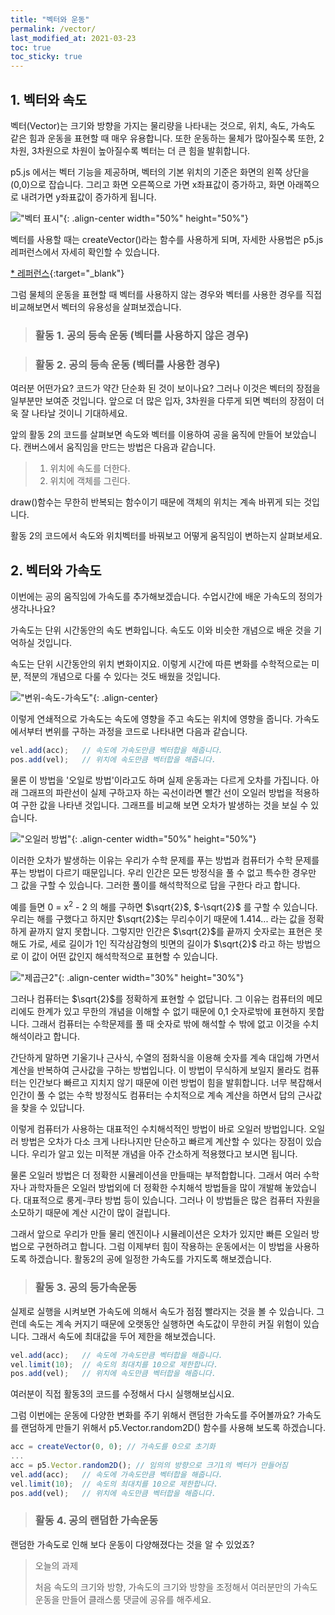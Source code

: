 ```yaml
---
title: "벡터와 운동"
permalink: /vector/
last_modified_at: 2021-03-23
toc: true
toc_sticky: true
---
```


## 1. 벡터와 속도
벡터(Vector)는 크기와 방향을 가지는 물리량을 나타내는 것으로, 위치, 속도, 가속도 같은 힘과 운동을 표현할 때 매우 유용합니다. 또한 운동하는 물체가 많아질수록 또한, 2차원, 3차원으로 차원이 높아질수록 벡터는 더 큰 힘을 발휘합니다.

p5.js 에서는 벡터 기능을 제공하며, 벡터의 기본 위치의 기준은 화면의 왼쪽 상단을 (0,0)으로 잡습니다. 그리고 화면 오른쪽으로 가면 x좌표값이 증가하고, 화면 아래쪽으로 내려가면 y좌표값이 증가하게 됩니다. 

!["벡터 표시"](/assets/images/vector.png){: .align-center width="50%" height="50%"}

벡터를 사용할 때는 createVector()라는 함수를 사용하게 되며, 자세한 사용법은 p5.js 레퍼런스에서 자세히 확인할 수 있습니다.

[* 레퍼런스](https://p5js.org/ko/reference/#/p5/createVector){:target="_blank"}

그럼 물체의 운동을 표현할 때 벡터를 사용하지 않는 경우와 벡터를 사용한 경우를 직접 비교해보면서 벡터의 유용성을 살펴보겠습니다.

> ### 활동 1. 공의 등속 운동 (벡터를 사용하지 않은 경우)

<script src="//toolness.github.io/p5.js-widget/p5-widget.js"></script>
<script type="text/p5" data-height="660" data-p5-version="1.2.0">
let posX;   // 위치 x
let posY;   // 위치 y
let velX;   // 속도 x
let velY;   // 속도 y

function setup() {
  createCanvas(100, 100);
  
  // 위치, 속도 변수 초기값 설정
  posX = 100;
  posY = 100;
  velX = 1;
  velY = 1.3;
 }

function draw() {
  background(220);
  
  posX = posX + velX;   // 위치 x에 x방향 속도만큼 더해줌
  posY = posY + velY;   // 위치 y에 y방향 속도만큼 더해줌
  
  // 벽에 충돌하면 속도 방향을 반대로 바꿔줌
  if ((posX > width) || (posX < 0)) {
    velX = velX * (-1);
  }
  if ((posY > height) || (posY < 0)) {
    velY = velY * (-1);
  }
  
  // 공의 모양, 색깔, 위치 지정
  // 공의 위치는 매번 속도 값이 반영되어 변함
  fill('yellow')
  ellipse(posX, posY, 10,10);
}
</script>


> ### 활동 2. 공의 등속 운동 (벡터를 사용한 경우)

<script src="//toolness.github.io/p5.js-widget/p5-widget.js"></script>
<script type="text/p5" data-height="600" data-p5-version="1.2.0">
let pos;  // 위치 벡터 변수
let vel;  // 속도 벡터 변수

function setup() {
  createCanvas(100, 100);
  
  pos = createVector(100,100);  // 위치 벡터 초기값 설정
  vel = createVector(1,1.3);    // 속도 벡터 초기값 설정
}

function draw() {
  background(220);
  
  // 위치 벡터에 속도 만큼 백터합
  pos.add(vel);
  
  // 벽에 충돌하면 속도 방향을 반대로 바꿔줌
  if ((pos.x > width) || (pos.x < 0)) {
    vel.x = vel.x * (-1);
  }
  if ((pos.y > height) || (pos.y < 0)) {
    vel.y = vel.y * (-1);
  }
  
  // 공의 모양, 색깔, 위치 지정
  // 공의 위치는 매번 속도 값이 반영되어 변함
  fill('yellow')
  ellipse(pos.x, pos.y, 10,10);
}
</script>

여러분 어떤가요? 코드가 약간 단순화 된 것이 보이나요? 그러나 이것은 벡터의 장점을 일부분만 보여준 것입니다. 앞으로 더 많은 입자, 3차원을 다루게 되면 벡터의 장점이 더욱 잘 나타날 것이니 기대하세요.

앞의 활동 2의 코드를 살펴보면 속도와 벡터를 이용하여 공을 움직에 만들어 보았습니다. 캔버스에서 움직임을 만드는 방법은 다음과 같습니다.

>1. 위치에 속도를 더한다.
>2. 위치에 객체를 그린다.

draw()함수는 무한히 반복되는 함수이기 때문에 객체의 위치는 계속 바뀌게 되는 것입니다.

활동 2의 코드에서 속도와 위치벡터를 바꿔보고 어떻게 움직임이 변하는지 살펴보세요.

## 2. 벡터와 가속도
이번에는 공의 움직임에 가속도를 추가해보겠습니다. 수업시간에 배운 가속도의 정의가 생각나나요? 

가속도는 단위 시간동안의 속도 변화입니다. 속도도 이와 비슷한 개념으로 배운 것을 기억하실 것입니다. 

속도는 단위 시간동안의 위치 변화이지요. 이렇게 시간에 따른 변화를 수학적으로는 미분, 적분의 개념으로 다룰 수 있다는 것도 배웠을 것입니다.

!["변위-속도-가속도"](/assets/images/dis_vel_acc.png){: .align-center}

이렇게 연쇄적으로 가속도는 속도에 영향을 주고 속도는 위치에 영향을 줍니다. 가속도에서부터 변위를 구하는 과정을 코드로 나타내면 다음과 같습니다.

```javascript
vel.add(acc);   // 속도에 가속도만큼 벡터합을 해줍니다.
pos.add(vel);   // 위치에 속도만큼 벡터합을 해줍니다.
```

물론 이 방법을 '오일로 방법'이라고도 하며 실제 운동과는 다르게 오차를 가집니다. 아래 그래프의 파란선이 실제 구하고자 하는 곡선이라면 빨간 선이 오일러 방법을 적용하여 구한 값을 나타낸 것입니다. 그래프를 비교해 보면 오차가 발생하는 것을 보실 수 있습니다. 

!["오일러 방법"](/assets/images/euler_method.png){: .align-center width="50%" height="50%"}

 이러한 오차가 발생하는 이유는 우리가 수학 문제를 푸는 방법과 컴퓨터가 수학 문제를 푸는 방법이 다르기 때문입니다. 우리 인간은 모든 방정식을 풀 수 없고 특수한 경우만 그 값을 구할 수 있습니다. 그러한 풀이를 해석학적으로 답을 구한다 라고 합니다. 
 
 예를 들면 0 = x<sup>2</sup> - 2 의 해를 구하면 $\sqrt{2}$,  $-\sqrt{2}$ 를 구할 수 있습니다. 우리는 해를 구했다고 하지만 $\sqrt{2}$는 무리수이기 때문에 1.414... 라는 값을 정확하게 끝까지 알지 못합니다. 그렇지만 인간은 $\sqrt{2}$를 끝까지 숫자로는 표현은 못해도 가로, 세로 길이가 1인 직각삼감형의 빗면의 길이가 $\sqrt{2}$ 라고 하는 방법으로 이 값이 어떤 값인지 해석학적으로 표현할 수 있습니다.

!["제곱근2"](/assets/images/root2.png){: .align-center width="30%" height="30%"}

 그러나 컴퓨터는 $\sqrt{2}$를 정확하게 표현할 수 없답니다. 그 이유는 컴퓨터의 메모리에도 한계가 있고 무한의 개념을 이해할 수 없기 때문에 0,1 숫자로밖에 표현하지 못합니다. 그래서 컴퓨터는 수학문제를 풀 때 숫자로 밖에 해석할 수 밖에 없고 이것을 수치해석이라고 합니다. 
 
 간단하게 말하면 기울기나 근사식, 수열의 점화식을 이용해 숫자를 계속 대입해 가면서 계산을 반복하여 근사값을 구하는 방법입니다. 이 방법이 무식하게 보일지 몰라도 컴퓨터는 인간보다 빠르고 지치지 않기 때문에 이런 방법이 힘을 발휘합니다. 너무 복잡해서 인간이 풀 수 없는 수학 방정식도 컴퓨터는 수치적으로 계속 계산을 하면서 답의 근사값을 찾을 수 있답니다. 

 이렇게 컴퓨터가 사용하는 대표적인 수치해석적인 방법이 바로 오일러 방법입니다. 오일러 방법은 오차가 다소 크게 나타나지만 단순하고 빠르게 계산할 수 있다는 장점이 있습니다. 우리가 알고 있는 미적분 개념을 아주 간소하게 적용했다고 보시면 됩니다. 
 
 물론 오일러 방법은 더 정확한 시뮬레이션을 만들때는 부적합합니다. 그래서 여러 수학자나 과학자들은 오일러 방법외에 더 정확한 수치해석 방법들을 많이 개발해 놓았습니다. 대표적으로 룽게-쿠타 방법 등이 있습니다. 그러나 이 방법들은 많은 컴퓨터 자원을 소모하기 때문에 계산 시간이 많이 걸립니다.
 
 그래서 앞으로 우리가 만들 물리 엔진이나 시뮬레이션은 오차가 있지만 빠른 오일러 방법으로 구현하려고 합니다. 그럼 이제부터 힘이 작용하는 운동에서는 이 방법을 사용하도록 하겠습니다. 활동2의 공에 일정한 가속도를 가지도록 해보겠습니다.

> ### 활동 3. 공의 등가속운동

<script src="//toolness.github.io/p5.js-widget/p5-widget.js"></script>
<script type="text/p5" data-height="700" data-p5-version="1.2.0">
let pos;  // 위치 벡터 변수
let vel;  // 속도 벡터 변수
let acc;  // 가속도 벡터 변수
function setup() {
  createCanvas(100, 100);
  pos = createVector(50, 50);   // 위치 벡터 초기값 설정
  vel = createVector(0, 0);     // 속도 벡터 초기값 설정
  acc = createVector(0.01, 0.01);  // 가속도 벡터 초기값 설정 
}

function draw() {
  background(220);
  vel.add(acc); // 속도 벡터에 가속도 만큼 벡터합
  pos.add(vel); // 위치 벡터에 속도 만큼 백터합
  // 벽에 충돌하면 반대쪽에서 다시 나타나게 함.
  if (pos.x > width) {
    pos.x = 0;
  } 
  else if (pos.x < 0) {
    pos.x = width;
  }
  if (pos.y > height) {
    pos.y = 0;
  } 
  else if (pos.y < 0) {
    pos.y = height;
  }
  // 공의 모양, 색깔, 위치 지정
  // 공의 위치는 매번 속도 값이 반영되어 변함
  fill('yellow')
  ellipse(pos.x, pos.y, 10,10);
}
</script>

실제로 실행을 시켜보면 가속도에 의해서 속도가 점점 빨라지는 것을 볼 수 있습니다. 그런데 속도는 계속 커지기 때문에 오랫동안 실행하면 속도값이 무한히 커질 위험이 있습니다. 그래서 속도에 최대값을 두어 제한을 해보겠습니다.

```javascript
vel.add(acc);   // 속도에 가속도만큼 벡터합을 해줍니다.
vel.limit(10);  // 속도의 최대치를 10으로 제한합니다.
pos.add(vel);   // 위치에 속도만큼 벡터합을 해줍니다.
```

여러분이 직접 활동3의 코드를 수정해서 다시 실행해보십시요.

그럼 이번에는 운동에 다양한 변화를 주기 위해서 랜덤한 가속도를 주어볼까요?
가속도를 랜덤하게 만들기 위해서 p5.Vector.random2D() 함수를 사용해 보도록 하겠습니다.

```javascript
acc = createVector(0, 0); // 가속도를 0으로 초기화
...
acc = p5.Vector.random2D(); // 임의의 방향으로 크기1의 벡터가 만들어짐
vel.add(acc);   // 속도에 가속도만큼 벡터합을 해줍니다.
vel.limit(10);  // 속도의 최대치를 10으로 제한합니다.
pos.add(vel);   // 위치에 속도만큼 벡터합을 해줍니다.
```

> ### 활동 4. 공의 랜덤한 가속운동

<script src="//toolness.github.io/p5.js-widget/p5-widget.js"></script>
<script type="text/p5" data-height="700" data-p5-version="1.2.0">
let pos;  // 위치 벡터 변수
let vel;  // 속도 벡터 변수
let acc;  // 가속도 벡터 변수
function setup() {
  createCanvas(100, 100);
  pos = createVector(50, 50);   // 위치 벡터 초기값 설정
  vel = createVector(0, 0);     // 속도 벡터 초기값 설정
  acc = createVector(0, 0);  // 가속도 벡터 초기값 설정 
}

function draw() {
  background(220);
  acc = p5.Vector.random2D(); // 임의의 방향으로 크기1의 벡터가 만들어짐
  vel.add(acc);   // 속도에 가속도만큼 벡터합을 해줍니다.
  vel.limit(10);  // 속도의 최대치를 10으로 제한합니다.
  pos.add(vel);   // 위치에 속도만큼 벡터합을 해줍니다.
  // 벽에 충돌하면 반대쪽에서 다시 나타나게 함.
  if (pos.x > width) {
    pos.x = 0;
  } 
  else if (pos.x < 0) {
    pos.x = width;
  }
  if (pos.y > height) {
    pos.y = 0;
  } 
  else if (pos.y < 0) {
    pos.y = height;
  }
  // 공의 모양, 색깔, 위치 지정
  // 공의 위치는 매번 속도 값이 반영되어 변함
  fill('yellow')
  ellipse(pos.x, pos.y, 10,10);
}
</script>

랜덤한 가속도로 인해 보다 운동이 다양해졌다는 것을 알 수 있었죠? 
> 오늘의 과제 
>
> 처음 속도의 크기와 방향, 가속도의 크기와 방향을 조정해서 여러분만의 가속도 운동을 만들어 클래스룸 댓글에 공유를 해주세요. 